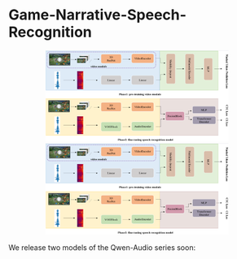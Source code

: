 # Game-Narrative-Speech-Recognition


<div align=center>
<img src="images/framework.png" width="360" height="180">
</div>

<div align=center>
<img src="images/framework.png" width="360" height="180">
</div>

We release two models of the Qwen-Audio series soon:
